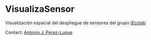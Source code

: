 # VisualizaSensor 

Visualización espacial del despliegue de sensores del grupo [iEcolab](http://iecolab.es)


Contact: [Antonio J. Perez-Luque](https://github.com/ajpelu)